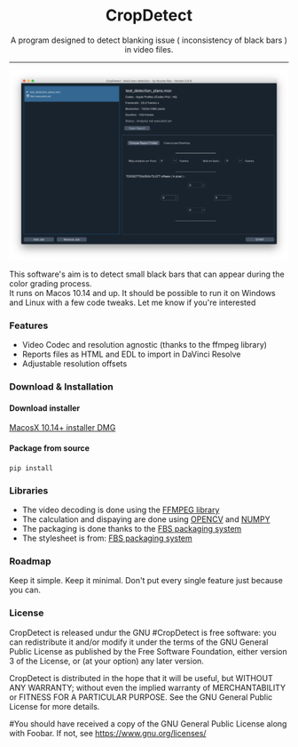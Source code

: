 

<h1 align="center"> CropDetect</h1>

<p align="center"> A program designed to detect blanking issue ( inconsistency of black bars )<br>
in video files.
</p>

<hr/>

<p align="center"><img src="screenshot.png" /></p>
<p> This software's aim is to detect small black bars that can appear during the color grading process. <br>
It runs on Macos 10.14 and up. It should be possible to run it on Windows and Linux with a
few code tweaks. Let me know if you're interested
</p>

<h3> Features </h3>

<ul>
  <li>Video Codec and resolution agnostic (thanks to the ffmpeg library)</li>
  <li>Reports files as HTML and EDL to import in DaVinci Resolve</li>
  <li>Adjustable resolution offsets</li>

</ul>
<h3> Download & Installation </h3>

<h4> Download installer </h4>

<a href="#"> MacosX 10.14+ installer DMG </a>


<h4> Package from source</h4>

```shell
pip install
```

<h3>Libraries</h3>
<ul>
  <li>The video decoding is done using the <a href="https://ffmpeg.org/"> FFMPEG library</a></li>
  <li>The calculation and dispaying are done using <a href="https://opencv.org/"> OPENCV</a> and <a href="https://numpy.org/"> NUMPY</a></li>
  <li>The packaging is done thanks to the <a href="https://github.com/mherrmann/fbs-tutorial">FBS packaging system</a></li>
<li>The stylesheet is from: <a href="https://github.com/mherrmann/fbs-tutorial">FBS packaging system</a></li>


</ul>




<h3>Roadmap</h3>
Keep it simple. Keep it minimal. Don't put every single feature just because you can.



<h3>License</h3>
CropDetect is released undur the GNU
#CropDetect is free software: you can redistribute it and/or modify it under the terms of the GNU General Public License
 as published by the Free Software Foundation, either version 3 of the License, or (at your option) any later version.

CropDetect is distributed in the hope that it will be useful, but WITHOUT ANY WARRANTY;
 without even the implied warranty
 of MERCHANTABILITY or FITNESS FOR A PARTICULAR PURPOSE. See the GNU General Public License for more details.

#You should have received a copy of the GNU General Public License along with Foobar.
 If not, see <https://www.gnu.org/licenses/>